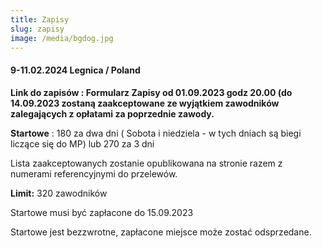 ```yaml
---
title: Zapisy
slug: zapisy
image: /media/bgdog.jpg
---
```

#### 9-11.02.2024 Legnica / Poland

 **Link do zapisów : Formularz 
Zapisy od 01.09.2023 godz 20.00 (do 14.09.2023 zostaną zaakceptowane ze wyjątkiem zawodników zalegających z opłatami za poprzednie zawody.**  

**Startowe** : 180 za dwa dni ( Sobota i niedziela  - w tych dniach są biegi liczące się do MP) lub 270 za 3 dni

Lista zaakceptowanych zostanie opublikowana na stronie razem z numerami referencyjnymi do przelewów. 

**Limit:** 320 zawodników

Startowe musi być zapłacone do 15.09.2023

Startowe jest bezzwrotne, zapłacone miejsce może zostać odsprzedane.